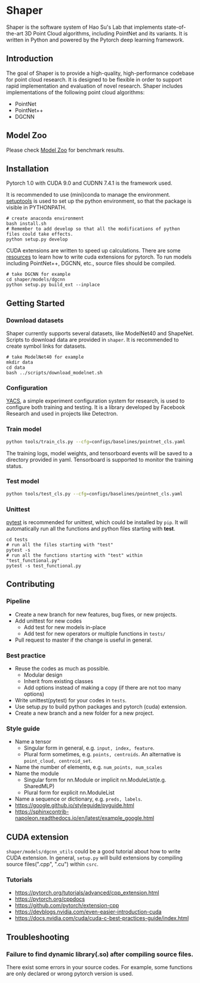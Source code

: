 # Shaper
Shaper is the software system of Hao Su's Lab that implements state-of-the-art 3D Point Cloud algorithms, 
including PointNet and its variants. 
It is written in Python and powered by the Pytorch deep learning framework.

## Introduction
The goal of Shaper is to provide a high-quality, high-performance codebase for point cloud research. 
It is designed to be flexible in order to support rapid implementation and evaluation of novel research. 
Shaper includes implementations of the following point cloud algorithms:
- PointNet
- PointNet++
- DGCNN

## Model Zoo
Please check [Model Zoo](MODEL_ZOO.md) for benchmark results.

## Installation
Pytorch 1.0 with CUDA 9.0 and CUDNN 7.4.1 is the framework used.

It is recommended to use (mini)conda to manage the environment.
[setuptools](https://setuptools.readthedocs.io/en/latest/) is used to set up the python environment, 
so that the package is visible in PYTHONPATH.
```
# create anaconda environment
bash install.sh
# Remember to add develop so that all the modifications of python files could take effects.
python setup.py develop
```
CUDA extensions are written to speed up calculations.
There are some [resources](#cuda-extension) to learn how to write cuda extensions for pytorch.
To run models including PointNet++, DGCNN, etc., source files should be compiled.
```
# take DGCNN for example
cd shaper/models/dgcnn
python setup.py build_ext --inplace
```

## Getting Started

### Download datasets
Shaper currently supports several datasets, like ModelNet40 and ShapeNet.
Scripts to download data are provided in ``shaper``.
It is recommended to create symbol links for datasets.
```
# take ModelNet40 for example
mkdir data
cd data
bash ../scripts/download_modelnet.sh
```

### Configuration
[YACS](https://pypi.org/project/yacs/), a simple experiment configuration system for research, 
is used to configure both training and testing.
It is a library developed by Facebook Research and used in projects like Detectron.

### Train model
```bash
python tools/train_cls.py --cfg=configs/baselines/pointnet_cls.yaml
```
The training logs, model weights, and tensorboard events will be saved to a directory provided in yaml.
Tensorboard is supported to monitor the training status.

### Test model
```bash
python tools/test_cls.py --cfg=configs/baselines/pointnet_cls.yaml
```

### Unittest
[pytest](https://docs.pytest.org/en/latest/) is recommended for unittest, which could be installed by ``pip``.
It will automatically run all the functions and python files starting with **test**.
```
cd tests
# run all the files starting with "test"
pytest -s
# run all the functions starting with "test" within "test_functional.py"
pytest -s test_functional.py
```

## Contributing

### Pipeline
- Create a new branch for new features, bug fixes, or new projects.
- Add unittest for new codes
    - Add test for new models in-place
    - Add test for new operators or multiple functions in ``tests/``
- Pull request to master if the change is useful in general.

### Best practice
- Reuse the codes as much as possible.
    - Modular design
    - Inherit from existing classes
    - Add options instead of making a copy (if there are not too many options)
- Write unittest(pytest) for your codes in ``tests``.
- Use setup.py to build python packages and pytorch (cuda) extension.
- Create a new branch and a new folder for a new project.

### Style guide
- Name a tensor
    - Singular form in general, e.g. ``input, index, feature``.
    - Plural form sometimes, e.g. ``points, centroids``. 
    An alternative is ``point_cloud, centroid_set``.
- Name the number of elements, e.g. ``num_points, num_scales``
- Name the module
    - Singular form for nn.Module or implicit nn.ModuleList(e.g. SharedMLP)
    - Plural form for explicit nn.ModuleList
- Name a sequence or dictionary, e.g. ``preds, labels``.
- https://google.github.io/styleguide/pyguide.html
- https://sphinxcontrib-napoleon.readthedocs.io/en/latest/example_google.html

## CUDA extension

``shaper/models/dgcnn_utils`` could be a good tutorial about how to write CUDA extension.
In general, ``setup.py`` will build extensions by compiling source files(".cpp", ".cu") within ``csrc``.

### Tutorials
- https://pytorch.org/tutorials/advanced/cpp_extension.html
- https://pytorch.org/cppdocs
- https://github.com/pytorch/extension-cpp
- https://devblogs.nvidia.com/even-easier-introduction-cuda
- https://docs.nvidia.com/cuda/cuda-c-best-practices-guide/index.html

## Troubleshooting

### Failure to find dynamic library(.so) after compiling source files.
There exist some errors in your source codes.
For example, some functions are only declared or wrong pytorch version is used.

